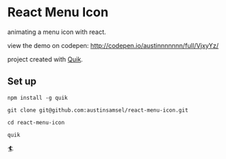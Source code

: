 # React Menu Icon

animating a menu icon with react.

view the demo on codepen: http://codepen.io/austinnnnnnn/full/VjxyYz/

project created with [Quik](https://github.com/satya164/quik).

## Set up

`npm install -g quik`

`git clone git@github.com:austinsamsel/react-menu-icon.git`

`cd react-menu-icon`

`quik`

🏄
    
